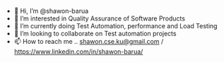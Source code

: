 - 👋 Hi, I’m @shawon-barua
- 👀 I’m interested in Quality Assurance of Software Products
- 🌱 I’m currently doing Test Automation, performance and Load Testing
- 💞️ I’m looking to collaborate on Test automation projects
- 📫 How to reach me .. shawon.cse.ku@gmail.com / https://www.linkedin.com/in/shawon-barua/

<!---
shawon-barua/shawon-barua is a ✨ special ✨ repository because its `README.md` (this file) appears on your GitHub profile.
You can click the Preview link to take a look at your changes.
--->
